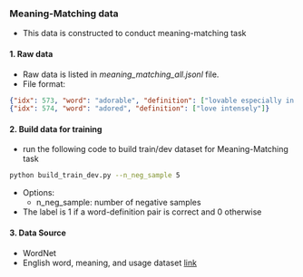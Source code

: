 ### Meaning-Matching data
- This data is constructed to conduct meaning-matching task

#### 1. Raw data
- Raw data is listed in *meaning_matching_all.jsonl* file.
- File format:
```json
{"idx": 573, "word": "adorable", "definition": ["lovable especially in a childlike or naive way", "charming and easy to love because it is so attractively cute"]}
{"idx": 574, "word": "adored", "definition": ["love intensely"]}
```

#### 2. Build data for training
- run the following code to build train/dev dataset for Meaning-Matching task
```bash
python build_train_dev.py --n_neg_sample 5
```
- Options:
    - n_neg_sample: number of negative samples
- The label is 1 if a word-definition pair is correct and 0 otherwise

#### 3. Data Source
- WordNet
- English word, meaning, and usage dataset [link](https://data.world/idrismunir/english-word-meaning-and-usage-examples/workspace/file?filename=word-meaning-examples.csv)